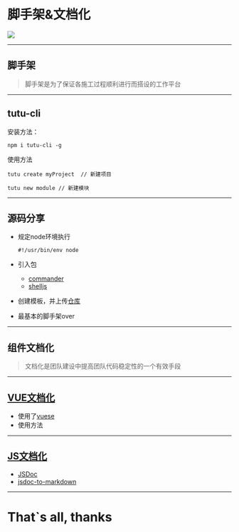 # 脚手架&文档化

![](https://s1.ax1x.com/2018/11/08/i7rfBR.jpg)

---

## 脚手架

> 脚手架是为了保证各施工过程顺利进行而搭设的工作平台

---

## tutu-cli

安装方法：

```
npm i tutu-cli -g
```

使用方法

```
tutu create myProject  // 新建项目

tutu new module // 新建模块
```

___

## 源码分享

+ 规定node环境执行

  ```
  #!/usr/bin/env node
  ```

+ 引入包
  - [commander](https://github.com/tj/commander.js/)
  - [shelljs](https://github.com/shelljs/shelljs)

+ 创建模板，并上传[仓库](http://gitlab.huatuop.com/wuyan/frontend-tool)
+ 最基本的脚手架over

___

## 组件文档化

> 文档化是团队建设中提高团队代码稳定性的一个有效手段

___

## [VUE文档化](http://www.yikedacong.com/components/)

+ 使用了[vuese](https://github.com/HcySunYang/vuese)
+ 使用方法

___

## [JS文档化](http://www.yikedacong.com/functions/)

+ [JSDoc](http://usejsdoc.org/)
+ [jsdoc-to-markdown](https://github.com/jsdoc2md/jsdoc-to-markdown)

___

# That`s all, thanks